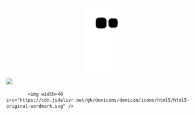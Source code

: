 <div align="center">
  <img src="https://raw.githubusercontent.com/rafaballerini/rafaballerini/output/github-contribution-grid-snake.svg">
</div>


<img width=40 src="https://cdn.jsdelivr.net/gh/devicons/devicon/icons/javascript/javascript-original.svg" />

            <img width=40 src="https://cdn.jsdelivr.net/gh/devicons/devicon/icons/html5/html5-original-wordmark.svg" />
          
